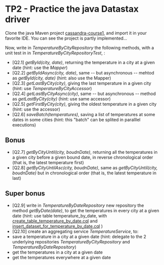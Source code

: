 TP2 - Practice the java Datastax driver
=======================================
Clone the java Maven project [cassandra-course1](http://gitlab.soat.fr/bruno.doolaeghe/cassandra-course1), and import it in your favorite IDE. You can see the project is partly implemented...

Now, write in _TemperatureByCityRepository_ the following methods, with a unit test in in _TemperatureByCityRepositoryTest_, :
* [Q2.1] _getById(city, date)_, returning the temperature in a city at a given date (hint: use the _Mapper<TemperatureByCity>_)
* [Q2.2] _getByIdAsync(city, date)_, same -- but asynchronous -- mehtod as _getById(city, date)_  (hint: also use the Mapper<TemperatureByCity>)
* [Q2.3] _getLastByCity(city)_, giving the last temperature in a given city (hint: use _TemperatureByCityAccessor_)
* [Q2.4] _getLastByCityAsync(city)_, same -- but asynchronous -- method as _getLastByCity(city)_  (hint: use same accessor)
* [Q2.5] _getFirstByCity(city)_, giving the oldest temperature in a given city (hint: use the accessor)
* [Q2.6] _saveBatch(temperatures)_, saving a list of temperatures at some dates in some cities (hint: this "batch" can be splited in paralllel executions)


Bonus
-----
* [Q2.7] _getByCityUntil(city, boudnDate)_, returning all the temperatures in a given city before a given bound date, in reverse chronological order (that is, the latest temperature first)
* [Q2.8] _getByCityUntilAsc(city, boudnDate)_, same as _getByCityUntil(city, boudnDate)_ but in chronological order (that is, the latest temperature in last)

Super bonus
-----------
* [Q2.9] write in _TemperatureByDateRepository_ new repository the method _getByDate(date)_, to get the temperatures in every city at a given date (hint: use table temperature_by_date, with [create_table_temperature_by_date.cql](http://gitlab.soat.fr/bruno.doolaeghe/cassandra-course1/blob/master/src/main/resources/cql/create_table_temperature_by_date.cql) and [insert_dataset_for_temperature_by_date.cql](http://gitlab.soat.fr/bruno.doolaeghe/cassandra-course1/blob/master/src/main/resources/cql/insert_dataset_for_temperature_by_date.cql) )
* [Q2.10] create an aggregating service _TemperatureService_, to:
 * save a temperature in a city at a given date (hint: delegate to the 2 underlying repositories _TemperatureByCityRepository_ and _TemperatureByDateRepository_)
 * get the temperatures in a city at a given date
 * get the temperatures everywhere at a given date

